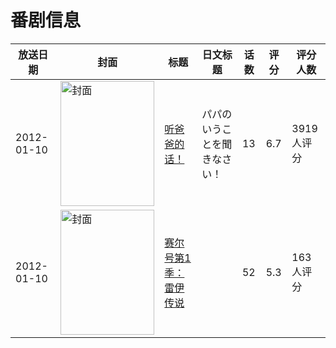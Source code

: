 # 番剧信息

|放送日期|封面|标题|日文标题|话数|评分|评分人数|
|---|---|---|---|---|---|---|
|2012-01-10|<img src="//lain.bgm.tv/pic/cover/c/d6/30/25444_NJXDO.jpg" alt="封面" style="width:150px;height:200px;object-fit:cover;">|[听爸爸的话！](https://bangumi.tv/subject/25444)|パパのいうことを聞きなさい！|13|6.7|3919人评分|
|2012-01-10|<img src="//lain.bgm.tv/pic/cover/c/9a/e3/337454_bR7Z2.jpg" alt="封面" style="width:150px;height:200px;object-fit:cover;">|[赛尔号第1季：雷伊传说](https://bangumi.tv/subject/337454)||52|5.3|163人评分|
